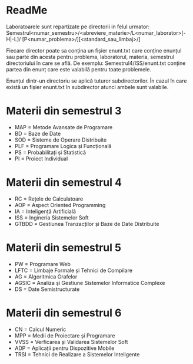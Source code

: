 ﻿ReadMe
======
Laboratoarele sunt repartizate pe directorii in felul urmator:
Semestrul<numar_semestru>/<abreviere_materie>/L<numar_laborator>[-H|-L]/
[P<numar_problema>/][<standard_sau_limbaj>/]<fisiere>

Fiecare director poate sa conțina un fișier enunt.txt care conține enunțul
sau parte din acesta pentru problema, laboratorul, materia, semestrul
directoriului în care se află. De exemplu: Semestrul4/ISS/enunt.txt conține
partea din enunț care este valabilă pentru toate problemele.

Enunțul dintr-un directoriu se aplică tuturor subdirectorilor. În cazul în
care există un fișier enunt.txt în subdirector atunci ambele sunt valabile.

Materii din semestrul 3
=======================
* MAP = Metode Avansate de Programare
* BD  = Baze de Date
* SOD = Sisteme de Operare Distribuite
* PLF = Programare Logica și Funcțională
* PS  = Probabilitați și Statistică
* PI  = Proiect Individual

Materii din semestrul 4
=======================
* RC    = Rețele de Calculatoare
* AOP   = Aspect Oriented Programming
* IA    = Inteligență Artificială
* ISS   = Ingineria Sistemelor Soft
* GTBDD = Gestiunea Tranzacților și Baze de Date Distribuite

Materii din semestrul 5
=======================
* PW    = Programare Web
* LFTC  = Limbaje Formale și Tehnici de Compilare
* AG    = Algoritmica Grafelor
* AGSIC = Analiza și Gestiune Sistemelor Informatice Complexe
* DS    = Date Semistructurate

Materii din semestrul 6
=======================
* CN   = Calcul Numeric
* MPP  = Medii de Proiectare și Programare
* VVSS = Verficarea și Validarea Sistemelor Soft
* ADP  = Aplicații pentru Dispozitive Mobile
* TRSI = Tehnici de Realizare a Sistemelor Inteligente
